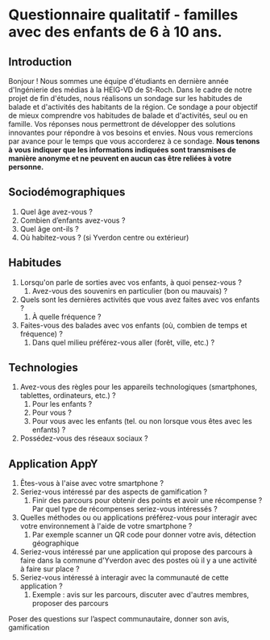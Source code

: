 # Questionnaire qualitatif - familles avec des enfants de 6 à 10 ans.
## Introduction
Bonjour !
Nous sommes une équipe d'étudiants en dernière année d'Ingénierie des médias à la HEIG-VD de St-Roch. Dans le cadre de notre projet de fin d'études, nous réalisons un sondage sur les habitudes de balade et d'activités des habitants de la région.
Ce sondage a pour objectif de mieux comprendre vos habitudes de balade et d'activités, seul ou en famille. Vos réponses nous permettront de développer des solutions innovantes pour répondre à vos besoins et envies.
Nous vous remercions par avance pour le temps que vous accorderez à ce sondage.
**Nous tenons à vous indiquer que les informations indiquées sont transmises de manière anonyme et ne peuvent en aucun cas être reliées à votre personne.**
## Sociodémographiques
1. Quel âge avez-vous ?
2. Combien d’enfants avez-vous ?
3. Quel âge ont-ils ?
4. Où habitez-vous ? (si Yverdon centre ou extérieur)
## Habitudes
1. Lorsqu'on parle de sorties avec vos enfants, à quoi pensez-vous ? 
	1. Avez-vous des souvenirs en particulier (bon ou mauvais) ?
2. Quels sont les dernières activités que vous avez faites avec vos enfants ?
	1. À quelle fréquence ?
3. Faites-vous des balades avec vos enfants (où, combien de temps et fréquence) ?
	1. Dans quel milieu préférez-vous aller (forêt, ville, etc.) ?
## Technologies
1. Avez-vous des règles pour les appareils technologiques (smartphones, tablettes, ordinateurs, etc.) ?
	1. Pour les enfants ?
	2. Pour vous ?
	3. Pour vous avec les enfants (tel. ou non lorsque vous êtes avec les enfants) ?
2. Possédez-vous des réseaux sociaux ?
## Application AppY
1. Êtes-vous à l'aise avec votre smartphone ?
2. Seriez-vous intéressé par des aspects de gamification ?
	1. Finir des parcours pour obtenir des points et avoir une récompense ? Par quel type de récompenses seriez-vous intéressés ?
3. Quelles méthodes ou ou applications préférez-vous pour interagir avec votre environnement à l'aide de votre smartphone ?
	1. Par exemple scanner un QR code pour donner votre avis, détection géographique 
4. Seriez-vous intéressé par une application qui propose des parcours à faire dans la commune d'Yverdon avec des postes où il y a une activité à faire sur place ?
6. Seriez-vous intéressé à interagir avec la communauté de cette application ?
	1. Exemple : avis sur les parcours, discuter avec d'autres membres, proposer des parcours


Poser des questions sur l’aspect communautaire, donner son avis, gamification